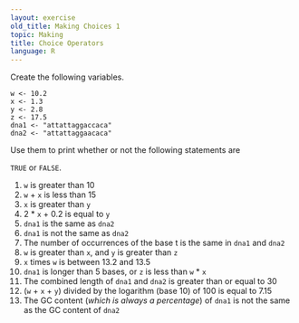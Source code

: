 ```yaml
---
layout: exercise
old_title: Making Choices 1
topic: Making
title: Choice Operators
language: R
---
```


Create the following variables.

```
w <- 10.2
x <- 1.3
y <- 2.8
z <- 17.5
dna1 <- "attattaggaccaca"
dna2 <- "attattaggaacaca"
```

Use them to print whether or not the following statements are 

`TRUE` or `FALSE`.

1. `w` is greater than 10
2. `w` + `x` is less than 15
3. `x` is greater than `y`
4.  2 * `x` + 0.2 is equal to `y`
5. `dna1` is the same as `dna2`
6. `dna1` is not the same as `dna2`
7. The number of occurrences of the base t is the same in `dna1` and `dna2`
8. `w` is greater than `x`, and `y` is greater than `z`
9. `x` times `w` is between 13.2 and 13.5
10. `dna1` is longer than 5 bases, or `z` is less than `w` * `x`
11. The combined length of `dna1` and `dna2` is greater than or equal to 30
12. (`w` + `x` + `y`) divided by the logarithm (base 10) of 100 is equal to 7.15
13. The GC content (*which is always a percentage*) of `dna1` is not the same as 
the GC content of `dna2`
